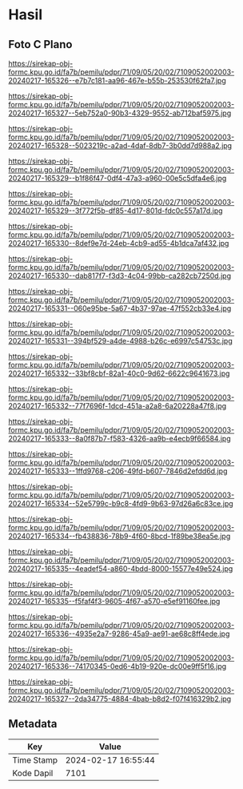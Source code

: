 # Hasil

## Foto C Plano

https://sirekap-obj-formc.kpu.go.id/fa7b/pemilu/pdpr/71/09/05/20/02/7109052002003-20240217-165326--e7b7c181-aa96-467e-b55b-253530f62fa7.jpg

https://sirekap-obj-formc.kpu.go.id/fa7b/pemilu/pdpr/71/09/05/20/02/7109052002003-20240217-165327--5eb752a0-90b3-4329-9552-ab712baf5975.jpg

https://sirekap-obj-formc.kpu.go.id/fa7b/pemilu/pdpr/71/09/05/20/02/7109052002003-20240217-165328--5023219c-a2ad-4daf-8db7-3b0dd7d988a2.jpg

https://sirekap-obj-formc.kpu.go.id/fa7b/pemilu/pdpr/71/09/05/20/02/7109052002003-20240217-165329--b1f86f47-0df4-47a3-a960-00e5c5dfa4e6.jpg

https://sirekap-obj-formc.kpu.go.id/fa7b/pemilu/pdpr/71/09/05/20/02/7109052002003-20240217-165329--3f772f5b-df85-4d17-801d-fdc0c557a17d.jpg

https://sirekap-obj-formc.kpu.go.id/fa7b/pemilu/pdpr/71/09/05/20/02/7109052002003-20240217-165330--8def9e7d-24eb-4cb9-ad55-4b1dca7af432.jpg

https://sirekap-obj-formc.kpu.go.id/fa7b/pemilu/pdpr/71/09/05/20/02/7109052002003-20240217-165330--dab817f7-f3d3-4c04-99bb-ca282cb7250d.jpg

https://sirekap-obj-formc.kpu.go.id/fa7b/pemilu/pdpr/71/09/05/20/02/7109052002003-20240217-165331--060e95be-5a67-4b37-97ae-47f552cb33e4.jpg

https://sirekap-obj-formc.kpu.go.id/fa7b/pemilu/pdpr/71/09/05/20/02/7109052002003-20240217-165331--394bf529-a4de-4988-b26c-e6997c54753c.jpg

https://sirekap-obj-formc.kpu.go.id/fa7b/pemilu/pdpr/71/09/05/20/02/7109052002003-20240217-165332--33bf8cbf-82a1-40c0-9d62-6622c9641673.jpg

https://sirekap-obj-formc.kpu.go.id/fa7b/pemilu/pdpr/71/09/05/20/02/7109052002003-20240217-165332--77f7696f-1dcd-451a-a2a8-6a20228a47f8.jpg

https://sirekap-obj-formc.kpu.go.id/fa7b/pemilu/pdpr/71/09/05/20/02/7109052002003-20240217-165333--8a0f87b7-f583-4326-aa9b-e4ecb9f66584.jpg

https://sirekap-obj-formc.kpu.go.id/fa7b/pemilu/pdpr/71/09/05/20/02/7109052002003-20240217-165333--1ffd9768-c206-49fd-b607-7846d2efdd6d.jpg

https://sirekap-obj-formc.kpu.go.id/fa7b/pemilu/pdpr/71/09/05/20/02/7109052002003-20240217-165334--52e5799c-b9c8-4fd9-9b63-97d26a6c83ce.jpg

https://sirekap-obj-formc.kpu.go.id/fa7b/pemilu/pdpr/71/09/05/20/02/7109052002003-20240217-165334--fb438836-78b9-4f60-8bcd-1f89be38ea5e.jpg

https://sirekap-obj-formc.kpu.go.id/fa7b/pemilu/pdpr/71/09/05/20/02/7109052002003-20240217-165335--4eadef54-a860-4bdd-8000-15577e49e524.jpg

https://sirekap-obj-formc.kpu.go.id/fa7b/pemilu/pdpr/71/09/05/20/02/7109052002003-20240217-165335--f5faf4f3-9605-4f67-a570-e5ef91160fee.jpg

https://sirekap-obj-formc.kpu.go.id/fa7b/pemilu/pdpr/71/09/05/20/02/7109052002003-20240217-165336--4935e2a7-9286-45a9-ae91-ae68c8ff4ede.jpg

https://sirekap-obj-formc.kpu.go.id/fa7b/pemilu/pdpr/71/09/05/20/02/7109052002003-20240217-165336--74170345-0ed6-4b19-920e-dc00e9ff5f16.jpg

https://sirekap-obj-formc.kpu.go.id/fa7b/pemilu/pdpr/71/09/05/20/02/7109052002003-20240217-165327--2da34775-4884-4bab-b8d2-f07f416329b2.jpg


## Metadata

| Key        | Value               |
| ---------- | ------------------- |
| Time Stamp | 2024-02-17 16:55:44 |
| Kode Dapil | 7101                |



